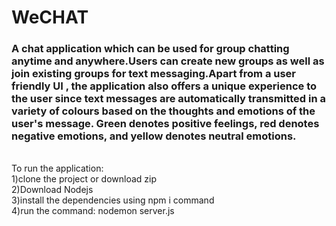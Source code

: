 # WeCHAT
<h3>A chat application which can be used for group chatting anytime and anywhere.Users can create new groups as well as join existing groups for text messaging.Apart from a user friendly UI , the application also offers a unique experience to the user since text messages are automatically transmitted in a variety of colours based on the thoughts and emotions of the user's message. Green denotes positive feelings, red denotes negative emotions, and yellow denotes neutral emotions.</h3> <br>
To run the application:<br>
1)clone the project or download zip<br>
2)Download Nodejs<br>
3)install the dependencies using npm i command<br>
4)run the command: nodemon server.js
